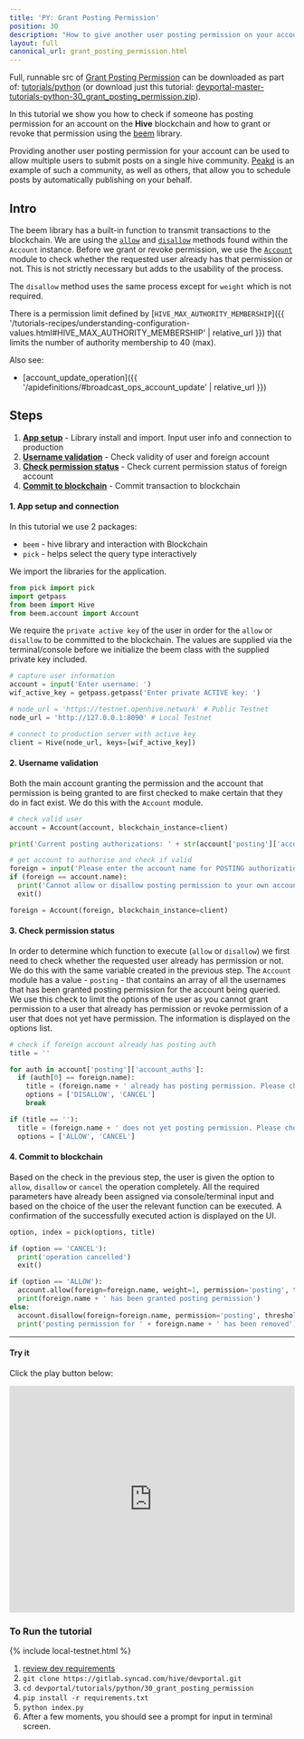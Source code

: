 ```yaml
---
title: 'PY: Grant Posting Permission'
position: 30
description: "How to give another user posting permission on your account using Python."
layout: full
canonical_url: grant_posting_permission.html
---
```

Full, runnable src of [Grant Posting Permission](https://gitlab.syncad.com/hive/devportal/-/tree/master/tutorials/python/30_grant_posting_permission) can be downloaded as part of: [tutorials/python](https://gitlab.syncad.com/hive/devportal/-/tree/master/tutorials/python) (or download just this tutorial: [devportal-master-tutorials-python-30_grant_posting_permission.zip](https://gitlab.syncad.com/hive/devportal/-/archive/master/devportal-master.zip?path=tutorials/python/30_grant_posting_permission)).

In this tutorial we show you how to check if someone has posting permission for an account on the **Hive** blockchain and how to grant or revoke that permission using the [beem](https://github.com/holgern/beem) library.

Providing another user posting permission for your account can be used to allow multiple users to submit posts on a single hive community.  [Peakd](https://peakd.com) is an example of such a community, as well as others, that allow you to schedule posts by automatically publishing on your behalf.

## Intro

The beem library has a built-in function to transmit transactions to the blockchain.  We are using the [`allow`](https://beem.readthedocs.io/en/latest/beem.account.html#beem.account.Account.allow) and [`disallow`](https://beem.readthedocs.io/en/latest/beem.account.html#beem.account.Account.disallow) methods found within the `Account` instance.  Before we grant or revoke permission, we use the [`Account`](https://beem.readthedocs.io/en/latest/beem.account.html) module to check whether the requested user already has that permission or not.  This is not strictly necessary but adds to the usability of the process.

The `disallow` method uses the same process except for `weight` which is not required.

There is a permission limit defined by [`HIVE_MAX_AUTHORITY_MEMBERSHIP`]({{ '/tutorials-recipes/understanding-configuration-values.html#HIVE_MAX_AUTHORITY_MEMBERSHIP' | relative_url }}) that limits the number of authority membership to 40 (max).

Also see:
* [account_update_operation]({{ '/apidefinitions/#broadcast_ops_account_update' | relative_url }})

## Steps

1. [**App setup**](#setup) - Library install and import. Input user info and connection to production
1. [**Username validation**](#username) - Check validity of user and foreign account
1. [**Check permission status**](#status) - Check current permission status of foreign account
1. [**Commit to blockchain**](#commit) - Commit transaction to blockchain

#### 1. App setup and connection <a name="setup"></a>

In this tutorial we use 2 packages:

- `beem` - hive library and interaction with Blockchain
- `pick` - helps select the query type interactively

We import the libraries for the application.

```python
from pick import pick
import getpass
from beem import Hive
from beem.account import Account
```

We require the `private active key` of the user in order for the `allow` or `disallow` to be committed to the blockchain.  The values are supplied via the terminal/console before we initialize the beem class with the supplied private key included.

```python
# capture user information
account = input('Enter username: ')
wif_active_key = getpass.getpass('Enter private ACTIVE key: ')

# node_url = 'https://testnet.openhive.network' # Public Testnet
node_url = 'http://127.0.0.1:8090' # Local Testnet

# connect to production server with active key
client = Hive(node_url, keys=[wif_active_key])
```

#### 2. Username validation <a name="username"></a>

Both the main account granting the permission and the account that permission is being granted to are first checked to make certain that they do in fact exist.  We do this with the `Account` module.

```python
# check valid user
account = Account(account, blockchain_instance=client)

print('Current posting authorizations: ' + str(account['posting']['account_auths']))

# get account to authorise and check if valid
foreign = input('Please enter the account name for POSTING authorization: ')
if (foreign == account.name):
  print('Cannot allow or disallow posting permission to your own account')
  exit()

foreign = Account(foreign, blockchain_instance=client)
```

#### 3. Check permission status <a name="status"></a>

In order to determine which function to execute (`allow` or `disallow`) we first need to check whether the requested user already has permission or not.  We do this with the same variable created in the previous step.  The `Account` module has a value - `posting` - that contains an array of all the usernames that has been granted posting permission for the account being queried.  We use this check to limit the options of the user as you cannot grant permission to a user that already has permission or revoke permission of a user that does not yet have permission.  The information is displayed on the options list.

```python
# check if foreign account already has posting auth
title = ''

for auth in account['posting']['account_auths']:
  if (auth[0] == foreign.name):
    title = (foreign.name + ' already has posting permission. Please choose option from below list')
    options = ['DISALLOW', 'CANCEL']
    break

if (title == ''):
  title = (foreign.name + ' does not yet posting permission. Please choose option from below list')
  options = ['ALLOW', 'CANCEL']
```

#### 4. Commit to blockchain <a name="commit"></a>

Based on the check in the previous step, the user is given the option to `allow`, `disallow` or `cancel` the operation completely.  All the required parameters have already been assigned via console/terminal input and based on the choice of the user the relevant function can be executed.  A confirmation of the successfully executed action is displayed on the UI.

```python
option, index = pick(options, title)

if (option == 'CANCEL'):
  print('operation cancelled')
  exit()

if (option == 'ALLOW'):
  account.allow(foreign=foreign.name, weight=1, permission='posting', threshold=1)
  print(foreign.name + ' has been granted posting permission')
else:
  account.disallow(foreign=foreign.name, permission='posting', threshold=1)
  print('posting permission for ' + foreign.name + ' has been removed')
```

---

#### Try it

Click the play button below:

<iframe height="400px" width="100%" src="https://replit.com/@inertia186/py30grantpostingpermission?embed=1&output=1" scrolling="no" frameborder="no" allowtransparency="true" allowfullscreen="true" sandbox="allow-forms allow-pointer-lock allow-popups allow-same-origin allow-scripts allow-modals"></iframe>

### To Run the tutorial

{% include local-testnet.html %}

1. [review dev requirements](getting_started.html)
1. `git clone https://gitlab.syncad.com/hive/devportal.git`
1. `cd devportal/tutorials/python/30_grant_posting_permission`
1. `pip install -r requirements.txt`
1. `python index.py`
1. After a few moments, you should see a prompt for input in terminal screen.
